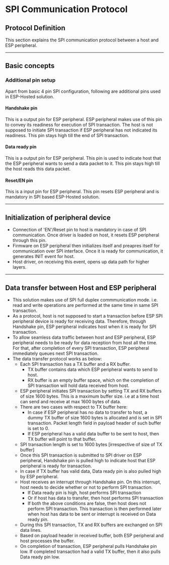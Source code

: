 # SPI Communication Protocol

## Protocol Definition
This section explains the SPI communication protocol between a host and ESP peripheral.

---

## Basic concepts
### Additional pin setup
Apart from basic 4 pin SPI configuration, following are additional pins used in ESP-Hosted solution.

#### Handshake pin
This is a output pin for ESP peripheral. ESP peripheral makes use of this pin to convey its readiness for execution of SPI transaction. The host is not supposed to initiate SPI transaction if ESP peripheral has not indicated its readiness. This pin stays high till the end of SPI transaction.

#### Data ready pin
This is a output pin for ESP peripheral. This pin is used to indicate host that the ESP peripheral wants to send a data packet to it. This pin stays high till the host reads this data packet.

#### Reset/EN pin
This is a input pin for ESP peripheral. This pin resets ESP peripheral and is mandatory in SPI based ESP-Hosted solution.

---

## Initialization of peripheral device
* Connection of 'EN'/Reset pin to host is mandatory in case of SPI communication. Once driver is loaded on host, it resets ESP peripheral through this pin.  
* Firmware on ESP peripheral then initializes itself and preapres itself for communication over SPI interface. Once it is ready for communication, it generates INIT event for host.  
* Host driver, on receiving this event, opens up data path for higher layers.

---

## Data transfer between Host and ESP peripheral
* This solution makes use of SPI full duplex commmunication mode. i.e. read and write operations are performed at the same time in same SPI transaction.
* As a protocol, host is not supposed to start a transaction before ESP SPI peripheral device is ready for receiving data. Therefore, through Handshake pin, ESP peripheral indicates host when it is ready for SPI transaction.
* To allow seamless data traffic between host and ESP peripheral, ESP peripheral needs to be ready for data reception from host all the time. For that, after completion of every SPI transaction, ESP peripheral immediately queues next SPI transaction.
* The data transfer protocol works as below:
	* Each SPI transaction has a TX buffer and a RX buffer.
		* TX buffer contains data which ESP peripheral wants to send to host.
		* RX buffer is an empty buffer space, which on the completion of SPI transaction will hold data received from host.
	* ESP peripheral initiates SPI transaction by setting TX and RX buffers of size 1600 bytes. This is a maximum buffer size. i.e at a time host can send and receive at max 1600 bytes of data.
	* There are two cases with respect to TX buffer here:
		* In case if ESP peripheral has no data to transfer to host, a dummy TX buffer of size 1600 bytes is allocated and is set in SPI transaction. Packet length field in payload header of such buffer is set to 0.
		* If ESP peripheral has a valid data buffer to be sent to host, then TX buffer will point to that buffer.
	* SPI transaction length is set to 1600 bytes [irrespective of size of TX buffer]
	* Once this SPI transaction is submitted to SPI driver on ESP peripheral, Handshake pin is pulled high to indicate host that ESP peripheral is ready for transaction.
	* In case if TX buffer has valid data, Data ready pin is also pulled high by ESP peripheral.
	* Host receives an interrupt through Handshake pin. On this interrupt, host needs to decide whether or not to perform SPI transaction.
		* If Data ready pin is high, host performs SPI transaction
		* Or if host has data to transfer, then host performs SPI transaction
		* If both the above conditions are false, then host does not perform SPI transaction. This transaction is then performed later when host has data to be sent or interrupt is received on Data ready pin.
	* During this SPI transaction, TX and RX buffers are exchanged on SPI data lines.
	* Based on payload header in received buffer, both ESP peripheral and host processes the buffer.
	* On completion of transaction, ESP peripheral pulls Handshake pin low. If completed transaction had a valid TX buffer, then it also pulls Data ready pin low.

